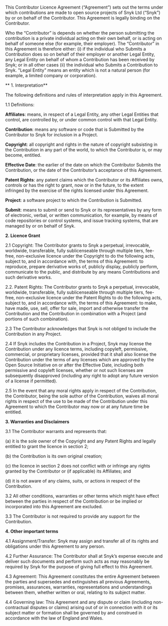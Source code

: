 This Contributor Licence Agreement (“Agreement”) sets out the terms under which contributions are made to open source projects of Snyk Ltd (“Snyk”) by or on behalf of the Contributor. This Agreement is legally binding on the Contributor.

Who the “Contributor” is depends on whether the person submitting the contribution is a private individual acting on their own behalf, or is acting on behalf of someone else (for example, their employer). The “Contributor” in this Agreement is therefore either: (i) if the individual who Submits a Contribution does so on behalf of their employer or another Legal Entity, any Legal Entity on behalf of whom a Contribution has been received by Snyk; or in all other cases (ii) the individual who Submits a Contribution to Snyk. "Legal Entity" means an entity which is not a natural person (for example, a limited company or corporation).

** 1. Interpretation**

The following definitions and rules of interpretation apply in this Agreement.

1.1 Definitions:

**Affiliates**: means, in respect of a Legal Entity, any other Legal Entities that control, are controlled by, or under common control with that Legal Entity.

**Contribution**: means any software or code that is Submitted by the Contributor to Snyk for inclusion in a Project.

**Copyright**: all copyright and rights in the nature of copyright subsisting in the Contribution in any part of the world, to which the Contributor is, or may become, entitled.

**Effective Date**: the earlier of the date on which the Contributor Submits the Contribution, or the date of the Contributor’s acceptance of this Agreement.

**Patent Rights**: any patent claims which the Contributor or its Affiliates owns, controls or has the right to grant, now or in the future, to the extent infringed by the exercise of the rights licensed under this Agreement.

**Project**: a software project to which the Contribution is Submitted.

**Submit**: means to submit or send to Snyk or its representatives by any form of electronic, verbal, or written communication, for example, by means of code repositories or control systems, and issue tracking systems, that are managed by or on behalf of Snyk.

**2. Licence Grant**

2.1 Copyright: The Contributor grants to Snyk a perpetual, irrevocable, worldwide, transferable, fully sublicenseable through multiple tiers, fee-free, non-exclusive licence under the Copyright to do the following acts, subject to, and in accordance with, the terms of this Agreement: to reproduce, prepare derivative works of, publicly display, publicly perform, communicate to the public, and distribute by any means Contributions and such derivative works.

2.2. Patent Rights: The Contributor grants to Snyk a perpetual, irrevocable, worldwide, transferable, fully sublicenseable through multiple tiers, fee-free, non-exclusive licence under the Patent Rights to do the following acts, subject to, and in accordance with, the terms of this Agreement: to make, have made, use, sell, offer for sale, import and otherwise transfer the Contribution and the Contribution in combination with a Project (and portions of such combination).

2.3 The Contributor acknowledges that Snyk is not obliged to include the Contribution in any Project.

2.4 If Snyk includes the Contribution in a Project, Snyk may license the Contribution under any licence terms, including copyleft, permissive, commercial, or proprietary licenses, provided that it shall also license the Contribution under the terms of any licenses which are approved by the Open Source Initiative on or after the Effective Date, including both permissive and copyleft licenses, whether or not such licenses are subsequently disapproved (including any right to adopt any future version of a license if permitted).

2.5 In the event that any moral rights apply in respect of the Contribution, the Contributor, being the sole author of the Contribution, waives all moral rights in respect of the use to be made of the Contribution under this Agreement to which the Contributor may now or at any future time be entitled.

**3. Warranties and Disclaimers**

3.1 The Contributor warrants and represents that:

(a) it is the sole owner of the Copyright and any Patent Rights and legally entitled to grant the licence in section 2;

(b) the Contribution is its own original creation;

(c) the licence in section 2 does not conflict with or infringe any rights granted by the Contributor or (if applicable) its Affiliates; and

(d) it is not aware of any claims, suits, or actions in respect of the Contribution.

3.2 All other conditions, warranties or other terms which might have effect between the parties in respect of the Contribution or be implied or incorporated into this Agreement are excluded.

3.3 The Contributor is not required to provide any support for the Contribution.

**4. Other important terms**

4.1 Assignment/Transfer: Snyk may assign and transfer all of its rights and obligations under this Agreement to any person.

4.2 Further Assurance: The Contributor shall at Snyk’s expense execute and deliver such documents and perform such acts as may reasonably be required by Snyk for the purpose of giving full effect to this Agreement.

4.3 Agreement: This Agreement constitutes the entire Agreement between the parties and supersedes and extinguishes all previous Agreements, promises, assurances, warranties, representations and understandings between them, whether written or oral, relating to its subject matter.

4.4 Governing law: This Agreement and any dispute or claim (including non-contractual disputes or claims) arising out of or in connection with it or its subject matter or formation shall be governed by and construed in accordance with the law of England and Wales.